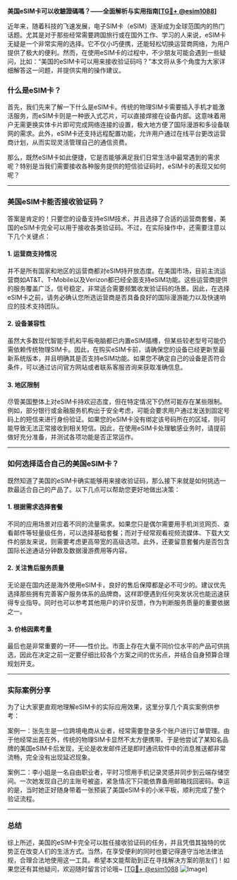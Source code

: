 **美国eSIM卡可以收驗證碼嗎？——全面解析与实用指南[[TG💪+ @esim1088](https://t.me/s/esim1088)]**

近年来，随着科技的飞速发展，电子SIM卡（eSIM）逐渐成为全球范围内的热门话题。尤其是对于那些经常需要跨国旅行或在国外工作、学习的人来说，eSIM卡无疑是一个非常实用的选择。它不仅小巧便携，还能轻松切换运营商网络，为用户提供了极大的便利。然而，在使用eSIM卡的过程中，不少朋友可能会遇到一些疑问，比如：“美国的eSIM卡可以用来接收验证码吗？”本文将从多个角度为大家详细解答这一问题，并提供实用的操作建议。

### 什么是eSIM卡？

首先，我们先来了解一下什么是eSIM卡。传统的物理SIM卡需要插入手机才能激活服务，而eSIM卡则是一种嵌入式芯片，可以直接焊接在设备内部。这意味着用户无需更换实体卡片即可完成网络连接的设置，极大地方便了国际漫游和多设备联网的需求。此外，eSIM卡还支持远程配置功能，允许用户通过在线平台更改运营商计划，从而实现灵活管理自己的通信资费。

那么，既然eSIM卡如此便捷，它是否能够满足我们日常生活中最常遇到的需求呢？特别是当我们需要接收各种服务提供的短信验证码时，eSIM卡的表现又如何呢？

---

### 美国eSIM卡能否接收验证码？

答案是肯定的！只要您的设备支持eSIM技术，并且选择了合适的运营商套餐，美国的eSIM卡完全可以用于接收各类验证码。不过，在实际操作中，还需要注意以下几个关键点：

#### 1. **运营商支持情况**
并不是所有国家和地区的运营商都对eSIM持开放态度。在美国市场，目前主流运营商如AT&T、T-Mobile以及Verizon都已经全面支持eSIM功能。这些运营商提供的服务覆盖广泛，信号稳定，非常适合需要频繁收发验证码的场景。因此，在选择eSIM卡之前，请务必确认您所选运营商是否具备良好的国际漫游能力以及快速响应的技术支持团队。

#### 2. **设备兼容性**
虽然大多数现代智能手机和平板电脑都已内置eSIM插槽，但某些较老型号可能仍需依赖传统物理SIM卡。因此，在购买eSIM卡前，请确保您的设备已经更新至最新系统版本，并且明确其是否支持eSIM功能。如果您不确定自己的设备是否符合条件，可以通过访问官方网站或者联系客服咨询来获取准确信息。

#### 3. **地区限制**
尽管美国整体上对eSIM卡持欢迎态度，但在特定情况下仍然可能存在某些限制。例如，部分银行或金融服务机构出于安全考虑，可能会要求用户通过发送到固定号码上的短信来进行身份验证。如果您的eSIM卡没有绑定该号码所在的区域，则可能导致无法正常接收到相关短信。因此，在使用eSIM卡处理敏感业务时，请提前做好充分准备，并测试各项功能是否正常运作。

---

### 如何选择适合自己的美国eSIM卡？

既然知道了美国的eSIM卡确实能够用来接收验证码，那么接下来就是如何挑选一款最适合自己的产品了。以下几点可以帮助您更好地做出决策：

#### 1. **根据需求选择套餐**
不同的应用场景对应着不同的流量需求。如果您只是偶尔需要用手机浏览网页、查看邮件等轻量级任务，可以选择基础套餐；而对于经常观看视频流媒体、下载大文件的朋友来说，则需要考虑更高带宽的高级选项。此外，还要留意套餐内是否包含国际长途通话分钟数及数据漫游费用等内容。

#### 2. **关注售后服务质量**
无论是在国内还是海外使用eSIM卡，良好的售后保障都是必不可少的。建议优先选择那些拥有完善客户服务体系的品牌商，这样即便遇到任何突发状况也能迅速获得专业指导。同时也可以参考其他用户的评价反馈，作为判断服务质量的重要依据之一。

#### 3. **价格因素考量**
最后也是非常重要的一环——性价比。市面上存在大量不同价位水平的产品可供挑选，因此在决定之前一定要仔细比较各个方案之间的优劣点，并结合自身预算合理规划开支。

---

### 实际案例分享

为了让大家更直观地理解eSIM卡的实际应用效果，这里分享几个真实案例供参考：

案例一：张先生是一位跨境电商从业者，经常需要登录多个账户进行订单管理。由于他经常出差在外，传统的物理SIM卡显然不太方便携带。于是他尝试了某知名品牌的美国eSIM卡后发现，无论是收发邮件还是即时通讯软件中的消息推送都非常流畅，完全没有出现延迟现象。

案例二：李小姐是一名自由职业者，平时习惯用手机记录灵感并同步到云端存储空间。一次她发现自己的主账号被盗，紧急情况下只能依靠备用邮箱找回密码。幸运的是，当时她正好随身带着一张预装了美国eSIM卡的小米平板，顺利完成了整个验证流程。

---

### 总结

综上所述，美国的eSIM卡完全可以胜任接收验证码的任务，并且凭借其独特的优势正在改变人们的生活方式。当然，在享受便利的同时也要记得遵守当地法律法规，合理合法地使用这一工具。希望本文能帮助到正在寻找解决方案的朋友们！如果您还有其他疑问，欢迎随时留言讨论哦~ [[TG💪+ @esim1088](https://t.me/s/esim1088) ![Image](https://i.postimg.cc/4NQfJmqS/Snipaste-2025-05-13-00-14-12.png)]